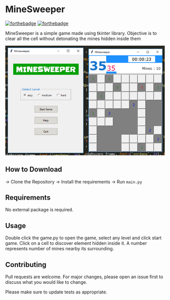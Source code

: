 # MineSweeper

[![forthebadge](https://forthebadge.com/images/badges/built-with-love.svg)](https://aenoshrajora79.netlify.com)
[![forthebadge](https://forthebadge.com/images/badges/built-with-swag.svg)](https://python.com)

MineSweeper is a simple game made using tkinter library. Objective is to clear all the cell without 
detonating the mines hidden inside them

![Alt text](app.png?raw=true "MineSweeper")

## How to Download

-> Clone the Repository
-> Install the requirements
-> Run ```main.py```


## Requirements

No external package is required.

## Usage

Double click the game.py to open the game, select any level and click start game. Click on a cell to 
discover element hidden inside it. A number represents number of mines nearby its surrounding.

## Contributing

Pull requests are welcome. For major changes, please open an issue first to discuss what you would like to change.

Please make sure to update tests as appropriate.